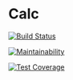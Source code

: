 # Calc
[![Build Status](https://travis-ci.org/Szczepan87/Calc.svg?branch=master)](https://travis-ci.org/Szczepan87/Calc)

[![Maintainability](https://api.codeclimate.com/v1/badges/a99a88d28ad37a79dbf6/maintainability)](https://codeclimate.com/github/Szczepan87/Calc/maintainability)

[![Test Coverage](https://api.codeclimate.com/v1/badges/a99a88d28ad37a79dbf6/test_coverage)](https://codeclimate.com/github/Szczepan87/Calc/test_coverage)
